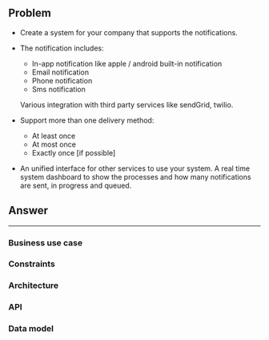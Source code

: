 

## Problem

*   Create a system for your company that supports the notifications. 

*   The notification includes:

    *   In-app notification like apple / android built-in notification
    *   Email notification 
    *   Phone notification 
    *   Sms notification

    Various integration with third party services like sendGrid, twilio. 

*   Support more than one delivery method:

    *   At least once
    *   At most once
    *   Exactly once [if possible]

*   An unified interface for other services to use your system. A real time system dashboard to show the processes and how many notifications are sent, in progress and queued. 



## Answer

---

### Business use case

### Constraints

### Architecture

### API

### Data model

